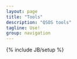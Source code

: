 ```yaml
---
layout: page
title: "Tools"
description: "QSOS tools"
tagline: Use!
group: navigation
---
```

{% include JB/setup %}
